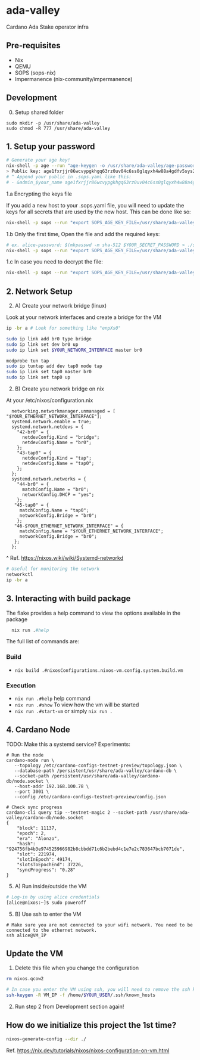 # ada-valley
Cardano Ada Stake operator infra

## Pre-requisites

* Nix
* QEMU
* SOPS (sops-nix)
* Impermanence (nix-community/impermanence)

## Development

0. Setup shared folder

```
sudo mkdir -p /usr/share/ada-valley
sudo chmod -R 777 /usr/share/ada-valley
```

## 1. Setup your password

```bash
# Generate your age key!
nix-shell -p age --run "age-keygen -o /usr/share/ada-valley/age-password.key"
> Public key: age1fxrjjr86wcvypgkhgq63rz0uv04c6ss0glqyxh4w88a4gdfv5sys2s6vmk
# ^ Append your public in .sops.yaml like this:
# - &admin_$your_name age1fxrjjr86wcvypgkhgq63rz0uv04c6ss0glqyxh4w88a4gdfv5sys2s6vmk
```

1.a Encrypting the keys file

If you add a new host to your .sops.yaml file, you will need to update the keys for all secrets that are used by the new host. This can be done like so:

```bash
nix-shell -p sops --run "export SOPS_AGE_KEY_FILE=/usr/share/ada-valley/age-password.key; sops updatekeys ./secrets/keys.enc.yaml"
```

1.b Only the first time, Open the file and add the required keys:
```bash
# ex. alice-password: $(mkpasswd -m sha-512 $YOUR_SECRET_PASSWORD > ./secrets/alice-password.hash)
nix-shell -p sops --run "export SOPS_AGE_KEY_FILE=/usr/share/ada-valley/age-password.key; sops ./secrets/keys.enc.yaml"
```

1.c  In case you need to decrypt the file:
```bash
nix-shell -p sops --run "export SOPS_AGE_KEY_FILE=/usr/share/ada-valley/age-password.key; sops -d ./secrets/keys.enc.yaml"
```

## 2. Network Setup

2. A) Create your network bridge (linux)

Look at your network interfaces and create a bridge for the VM
```bash
ip -br a # Look for something like "enpXs0"
```

```bash
sudo ip link add br0 type bridge
sudo ip link set dev br0 up
sudo ip link set $YOUR_NETWORK_INTERFACE master br0

modprobe tun tap
sudo ip tuntap add dev tap0 mode tap
sudo ip link set tap0 master br0
sudo ip link set tap0 up
```

2. B) Create you network bridge on nix

At your /etc/nixos/configuration.nix
```
  networking.networkmanager.unmanaged = [ "$YOUR_ETHERNET_NETWORK_INTERFACE"];
  systemd.network.enable = true;
  systemd.network.netdevs = {
    "42-br0" = {
      netdevConfig.Kind = "bridge";
      netdevConfig.Name = "br0";
    };
    "43-tap0" = {
      netdevConfig.Kind = "tap";
      netdevConfig.Name = "tap0";
    };
  };
  systemd.network.networks = {
    "44-br0" = {
      matchConfig.Name = "br0";
      networkConfig.DHCP = "yes";
    };
   "45-tap0" = {
     matchConfig.Name = "tap0";
     networkConfig.Bridge = "br0";
    };
   "46-$YOUR_ETHERNET_NETWORK_INTERFACE" = {
     matchConfig.Name = "$YOUR_ETHERNET_NETWORK_INTERFACE";
     networkConfig.Bridge = "br0";
   };
  };
```
^ Ref. https://nixos.wiki/wiki/Systemd-networkd

```bash
# Useful for monitoring the network
networkctl
ip -br a
```

## 3. Interacting with build package

The flake provides a help command to view the options available in the package

```nix
  nix run .#help
```

The full list of commands are:

### Build

 - `nix build .#nixosConfigurations.nixos-vm.config.system.build.vm`

### Execution

  - `nix run .#help` help command
  - `nix run .#show` To view how the vm will be started
  - `nix run .#start-vm` or simply `nix run .`



## 4. Cardano Node 
TODO: Make this a systemd service?
Experiments:
```
# Run the node
cardano-node run \
   --topology /etc/cardano-configs-testnet-preview/topology.json \
   --database-path /persistent/usr/share/ada-valley/cardano-db \
   --socket-path /persistent/usr/share/ada-valley/cardano-db/node.socket \
   --host-addr 192.168.100.78 \
   --port 3001 \
   --config /etc/cardano-configs-testnet-preview/config.json
```

```
# Check sync progress
cardano-cli query tip --testnet-magic 2 --socket-path /usr/share/ada-valley/cardano-db/node.socket 
{
    "block": 11137,
    "epoch": 2,
    "era": "Alonzo",
    "hash": "924756fb4b3e974525966982b8cbbdd71c6b2bebd4c1e7e2c783647bcb7071de",
    "slot": 221974,
    "slotInEpoch": 49174,
    "slotsToEpochEnd": 37226,
    "syncProgress": "0.28"
}
```

5. A) Run inside/outside the VM

```bash
# Log-in by using alice credentials
[alice@nixos:~]$ sudo poweroff
```

5. B) Use ssh to enter the VM

```
# Make sure you are not connected to your wifi network. You need to be connected to the ethernet network.
ssh alice@VM_IP
```

## Update the VM

1. Delete this file when you change the configuration

```bash 
rm nixos.qcow2

# In case you enter the VM using ssh, you will need to remove the ssh keys
ssh-keygen -R VM_IP -f /home/$YOUR_USER/.ssh/known_hosts
```

2. Run step 2 from Development section again!

## How do we initialize this project the 1st time?

```bash
nixos-generate-config --dir ./
```

Ref. https://nix.dev/tutorials/nixos/nixos-configuration-on-vm.html
